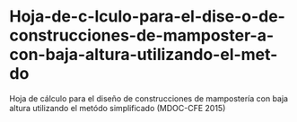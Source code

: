 # Hoja-de-c-lculo-para-el-dise-o-de-construcciones-de-mamposter-a-con-baja-altura-utilizando-el-met-do
Hoja de cálculo para el diseño de construcciones de mampostería con baja altura utilizando el metódo simplificado (MDOC-CFE 2015)
